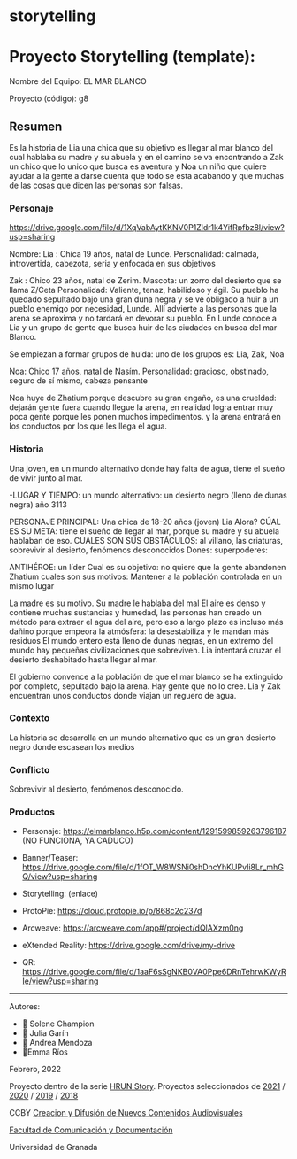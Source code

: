 # storytelling



# Proyecto Storytelling (template): 

Nombre del Equipo: EL MAR BLANCO 

Proyecto (código): g8


## Resumen
Es la historia de Lia una chica que su objetivo es llegar al mar blanco del cual hablaba su madre y su abuela y en el camino se va encontrando a Zak un chico que lo unico que busca es aventura y Noa un niño que quiere ayudar a la gente a darse cuenta que todo se esta acabando y que muchas de las cosas que dicen las personas son falsas.

### Personaje
https://drive.google.com/file/d/1XqVabAytKKNV0P1Zldr1k4YifRpfbz8l/view?usp=sharing

Nombre: 
Lia : Chica 19 años, natal de Lunde.
Personalidad: calmada, introvertida, cabezota, seria y enfocada en sus objetivos

Zak : Chico 23 años, natal de Zerim.
Mascota: un zorro del desierto que se llama Z/Ceta
Personalidad: Valiente, tenaz, habilidoso y ágil. 
Su pueblo ha quedado sepultado bajo una gran duna negra y se ve obligado a huir a un pueblo enemigo por necesidad, Lunde.
Allí advierte a las personas que la arena se aproxima y no tardará en devorar su pueblo. En Lunde conoce a Lia y un grupo de gente que busca huir de las ciudades en busca del mar Blanco. 


Se empiezan a formar grupos de huida: uno de los grupos es: Lia, Zak, Noa


Noa: Chico 17 años, natal de Nasím.
Personalidad: gracioso, obstinado, seguro de sí mismo,  cabeza pensante

Noa huye de Zhatium porque descubre su gran engaño, es una crueldad: dejarán gente fuera cuando llegue la arena, en realidad logra entrar muy poca gente porque les ponen muchos impedimentos. y la arena entrará en los conductos por los que les llega el agua.



### Historia

Una joven, en un mundo alternativo donde hay falta de agua, tiene el sueño de vivir junto al mar.

-LUGAR Y TIEMPO: un mundo alternativo: un desierto negro (lleno de dunas negra) año 3113

PERSONAJE PRINCIPAL: Una chica de 18-20 años (joven) 
Lia Alora?
CÚAL ES SU META: tiene el sueño de llegar al mar, porque su madre y su abuela hablaban de eso. 
CUALES SON SUS OBSTÁCULOS: al villano, las criaturas, sobrevivir al desierto, fenómenos desconocidos
Dones: superpoderes:

ANTIHÉROE: un líder
Cual es su objetivo: no quiere que la gente abandonen Zhatium
cuales son sus motivos: Mantener a la población controlada en un mismo lugar



La madre es su motivo. Su madre le hablaba del mal
El aire es denso y contiene muchas sustancias y humedad, las personas han creado un método para extraer el agua del aire, pero eso a largo plazo es incluso más dañino porque empeora la atmósfera: la desestabiliza y le mandan más residuos
El mundo entero está lleno de dunas negras, en un extremo del mundo hay pequeñas civilizaciones que sobreviven. Lia intentará cruzar el desierto deshabitado hasta llegar al mar.

El gobierno convence a la población de que el mar blanco se ha extinguido por completo, sepultado bajo la arena. Hay gente que no lo cree. Lia y Zak encuentran unos conductos donde viajan un reguero de agua. 

### Contexto
La historia se desarrolla en un mundo alternativo que es un gran desierto negro donde escasean los medios

### Conflicto
Sobrevivir al desierto, fenómenos desconocido.




### Productos

- Personaje:  https://elmarblanco.h5p.com/content/1291599859263796187 (NO FUNCIONA, YA CADUCO)

- Banner/Teaser: https://drive.google.com/file/d/1fOT_W8WSNi0shDncYhKUPvIi8Lr_mhGQ/view?usp=sharing

- Storytelling: (enlace) 
- ProtoPie: https://cloud.protopie.io/p/868c2c237d 
- Arcweave: https://arcweave.com/app#/project/dQlAXzm0ng
- eXtended Reality: https://drive.google.com/drive/my-drive
- QR: https://drive.google.com/file/d/1aaF6sSgNKB0VA0Ppe6DRnTehrwKWyRIe/view?usp=sharing
------



Autores:  
<!---
Incluir lista de personas del grupo 
Se puede añadir enlace a página personal de github o lo que se quiera...(optativo)
-->


- :woman: Solene Champion 
- :woman: Julia Garín 
- :woman: Andrea Mendoza
- :woman:Emma Ríos

<!---
Lista completa de emojis de markDown - https://gist.github.com/rxaviers/7360908) 
-->



Febrero, 2022

Proyecto dentro de la serie [HRUN Story](https://github.com/mgea/storytelling_21/blob/master/What_is_a_HRUN_story.md). 
Proyectos seleccionados de  [2021](https://github.com/mgea/storytelling/blob/master/2021/readme.md) / [2020](https://github.com/mgea/storytelling/blob/master/2020/readme.md)  / 
[2019](https://github.com/mgea/storytelling/blob/master/2019/readme.md) / [2018](https://github.com/mgea/storytelling/blob/master/2018/readme.md) 

CCBY [Creacion y Difusión de Nuevos Contenidos Audiovisuales](http://utopolis.ugr.es/medialab)

[Facultad de Comunicación y Documentación](http://fcd.ugr.es)

Universidad de Granada
